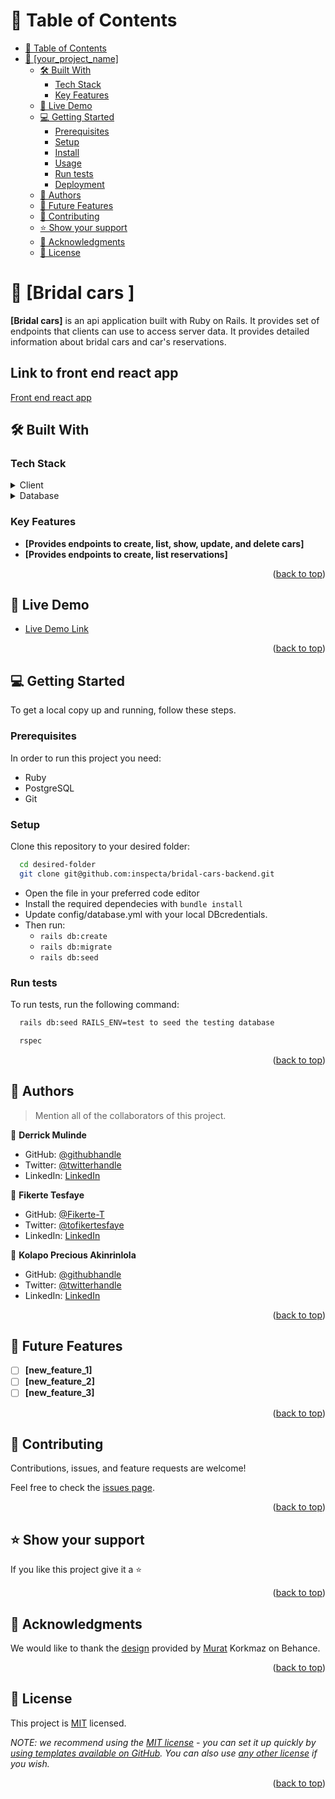 <!-- TABLE OF CONTENTS -->

# 📗 Table of Contents

- [📗 Table of Contents](#-table-of-contents)
- [📖 \[your\_project\_name\] ](#-your_project_name-)
  - [🛠 Built With ](#-built-with-)
    - [Tech Stack ](#tech-stack-)
    - [Key Features ](#key-features-)
  - [🚀 Live Demo ](#-live-demo-)
  - [💻 Getting Started ](#-getting-started-)
    - [Prerequisites](#prerequisites)
    - [Setup](#setup)
    - [Install](#install)
    - [Usage](#usage)
    - [Run tests](#run-tests)
    - [Deployment](#deployment)
  - [👥 Authors ](#-authors-)
  - [🔭 Future Features ](#-future-features-)
  - [🤝 Contributing ](#-contributing-)
  - [⭐️ Show your support ](#️-show-your-support-)
  - [🙏 Acknowledgments ](#-acknowledgments-)
  - [📝 License ](#-license-)

<!-- PROJECT DESCRIPTION -->

# 📖 [Bridal cars ] <a name="about-project"></a>

**[Bridal cars]** is an api application built with Ruby on Rails. It provides set of endpoints that clients can use to access server data. It provides detailed information about bridal cars and car's reservations.

## Link to front end react app
[Front end react app](https://github.com/inspecta/bridal-cars-frontend)

## 🛠 Built With <a name="built-with"></a>

### Tech Stack <a name="tech-stack"></a>

<details>
  <summary>Client</summary>
  <ul>
    <li><a href="https://rubyonrails.org/">Ruby on Rails</a></li>
  </ul>
</details>
<details>
  <summary>Database</summary>
  <ul>
    <li><a href="https://postgresql.org/">Postgresql</a></li>
  </ul>
</details>
<!-- Features -->

### Key Features <a name="key-features"></a>

- **[Provides endpoints to create, list, show, update, and delete cars]**
- **[Provides endpoints to create, list reservations]**

<p align="right">(<a href="#readme-top">back to top</a>)</p>

<!-- LIVE DEMO -->

## 🚀 Live Demo <a name="live-demo"></a>

- [Live Demo Link](https://yourdeployedapplicationlink.com)

<p align="right">(<a href="#readme-top">back to top</a>)</p>

<!-- GETTING STARTED -->

## 💻 Getting Started <a name="getting-started"></a>

To get a local copy up and running, follow these steps.

### Prerequisites

In order to run this project you need:
- Ruby
- PostgreSQL
- Git

### Setup

Clone this repository to your desired folder:

```sh
  cd desired-folder
  git clone git@github.com:inspecta/bridal-cars-backend.git
```
- Open the file in your preferred code editor
- Install the required dependecies with `bundle install`
- Update config/database.yml with your local DBcredentials. 
- Then run: 
    - `rails db:create `
    - `rails db:migrate `
    - `rails db:seed`


### Run tests

To run tests, run the following command:

```sh
  rails db:seed RAILS_ENV=test to seed the testing database
```
```sh
  rspec
```

<p align="right">(<a href="#readme-top">back to top</a>)</p>

<!-- AUTHORS -->

## 👥 Authors <a name="authors"></a>

> Mention all of the collaborators of this project.

👤 **Derrick Mulinde**

- GitHub: [@githubhandle](https://github.com/inspecta)
- Twitter: [@twitterhandle](https://twitter.com/djmulinde)
- LinkedIn: [LinkedIn](Https://linkedin.com/in/derrick-mulinde/)

👤 **Fikerte Tesfaye**

- GitHub: [@Fikerte-T](https://github.com/Fikerte-T)
- Twitter: [@tofikertesfaye](https://twitter.com/tofikertesfaye)
- LinkedIn: [LinkedIn](https://www.linkedin.com/in/fikerte-tesfaye-a68337216/)

👤 **Kolapo Precious Akinrinlola**

- GitHub: [@githubhandle](https://github.com/LIBERCOSOFT)
- Twitter: [@twitterhandle](https://twitter.com/Gerfieldte)
- LinkedIn: [LinkedIn](https://www.linkedin.com/in/kolapo-akinrinlola)

<p align="right">(<a href="#readme-top">back to top</a>)</p>

<!-- FUTURE FEATURES -->

## 🔭 Future Features <a name="future-features"></a>

- [ ] **[new_feature_1]**
- [ ] **[new_feature_2]**
- [ ] **[new_feature_3]**

<p align="right">(<a href="#readme-top">back to top</a>)</p>

<!-- CONTRIBUTING -->

## 🤝 Contributing <a name="contributing"></a>

Contributions, issues, and feature requests are welcome!

Feel free to check the [issues page](../../issues/).

<p align="right">(<a href="#readme-top">back to top</a>)</p>

<!-- SUPPORT -->

## ⭐️ Show your support <a name="support"></a>

If you like this project give it a ⭐️

<p align="right">(<a href="#readme-top">back to top</a>)</p>

<!-- ACKNOWLEDGEMENTS -->

## 🙏 Acknowledgments <a name="acknowledgements"></a>

We would like to thank the <a href="https://www.behance.net/gallery/26425031/Vespa-Responsive-Redesign">design</a> provided by <a href="https://www.behance.net/muratk">Murat</a> Korkmaz on Behance.

<p align="right">(<a href="#readme-top">back to top</a>)</p>

<!-- LICENSE -->

## 📝 License <a name="license"></a>

This project is [MIT](./LICENSE) licensed.

_NOTE: we recommend using the [MIT license](https://choosealicense.com/licenses/mit/) - you can set it up quickly by [using templates available on GitHub](https://docs.github.com/en/communities/setting-up-your-project-for-healthy-contributions/adding-a-license-to-a-repository). You can also use [any other license](https://choosealicense.com/licenses/) if you wish._

<p align="right">(<a href="#readme-top">back to top</a>)</p>
